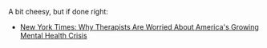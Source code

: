 A bit cheesy, but if done right:
* [New York Times: Why Therapists Are Worried About America's Growing Mental Health Crisis](https://www.nytimes.com/interactive/2021/12/16/well/mental-health-crisis-america-covid.html)